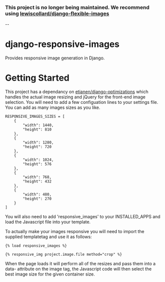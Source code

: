 ### This project is no longer being maintained. We recommend using [lewiscollard/django-flexible-images](https://github.com/lewiscollard/django-flexible-images)

--

django-responsive-images
========================

Provides responsive image generation in Django.


Getting Started
===============

This project has a dependancy on [etianen/django-optimizations](https://github.com/etianen/django-optimizations) which handles the actual image resizing and jQuery for the front-end image selection.  You will need to add a few configuation lines to your settings file. You can add as many images sizes as you like.

```
RESPONSIVE_IMAGES_SIZES = [
    {
        "width": 1440,
        "height": 810
    },
    {
        "width": 1280,
        "height": 720
    },
    {
        "width": 1024,
        "height": 576
    },
    {
        "width": 768,
        "height": 432
    },
    {
        "width": 480,
        "height": 270
    }
]

```

You will also need to add 'responsive_images' to your INSTALLED_APPS and load the Javascript file into your template.

To actually make your images responsive you will need to import the supplied templatetag and use it as follows:

```
{% load responsive_images %}

{% responsive_img project.image.file method="crop" %}
```

When the page loads it will perform all of the resizes and pass them into a data- attribute on the image tag, the Javascript code will then select the best image size for the given container size.

